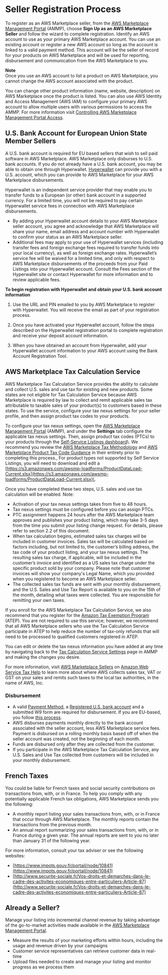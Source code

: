 # Seller Registration Process<a name="seller-registration-process"></a>

 To register as an AWS Marketplace seller, from the [AWS Marketplace Management Portal](https://aws.amazon.com/marketplace/management/tour/) \(AMMP\), choose **Sign Up as an AWS Marketplace Seller** and follow the wizard to complete registration\. Identify an AWS account to use as your primary AWS Marketplace account\. You can use an existing account or register a new AWS account so long as the account is linked to a valid payment method\. This account will be the seller of record for your products on AWS Marketplace and will be used for reporting, disbursement and communication from the AWS Marketplace to you\. 

**Note**  
 Once you use an AWS account to list a product on AWS Marketplace, you cannot change the AWS account associated with the product\. 

 You can change other product information \(name, website, description\) on AWS Marketplace once the product is listed\. You can also use AWS Identity and Access Management \(AWS IAM\) to configure your primary AWS account to allow multiple users with various permissions to access the AMMP\. For more information visit [Controlling AWS Marketplace Management Portal Access](marketplace-management-portal-user-access.md)\. 

## U\.S\. Bank Account for European Union State Member Sellers<a name="us-bank-account-for-eu-sellers"></a>

 A U\.S\. bank account is required for EU based sellers that wish to sell paid software in AWS Marketplace\. AWS Marketplace only disburses to U\.S\. bank accounts\. If you do not already have a U\.S\. bank account, you may be able to obtain one through Hyperwallet\. [Hyperwallet](https://wssellers.hyperwallet.com/) can provide you with a U\.S\. account, which you can provide to AWS Marketplace for your AWS Marketplace disbursements\. 

 Hyperwallet is an independent service provider that may enable you to transfer funds to a European \(or other\) bank account in a supported currency\. For a limited time, you will not be required to pay certain Hyperwallet service fees in connection with AWS Marketplace disbursements\. 
+  By adding your Hyperwallet account details to your AWS Marketplace seller account, you agree and acknowledge that AWS Marketplace will share your name, email address and account number with Hyperwallet to confirm your status as an AWS Marketplace seller\. 
+  Additional fees may apply to your use of Hyperwallet services \(including transfer fees and foreign exchange fees required to transfer funds into your local currency\), as well as foreign exchange rates\. Hyperwallet’s service fee will be waived for a limited time, and only with respect to AWS Marketplace disbursements of the proceeds from your Paid Listings into your Hyperwallet account\. Consult the Fees section of the Hyperwallet site or contact Hyperwallet for more information and to review applicable fees\. 

**To begin registration with Hyperwallet and obtain your U\.S\. bank account information**

1.  Use the URL and PIN emailed to you by AWS Marketplace to register with Hyperwallet\. You will receive the email as part of your registration process\. 

1.  Once you have activated your Hyperwallet account, follow the steps described on the Hyperwallet registration portal to complete registration and receive your deposit account information\. 

1.  When you have obtained an account from Hyperwallet, add your Hyperwallet account information to your AWS account using the Bank Account Registration Tool\. 

## AWS Marketplace Tax Calculation Service<a name="tax-calculation-service"></a>

 AWS Marketplace Tax Calculation Service provides the ability to calculate and collect U\.S\. sales and use tax for existing and new products\. Some states are not eligible for Tax Calculation Service because AWS Marketplace is required by law to collect and remit applicable sales tax attributable to taxable sales of your product\(s\) to customers based in these states\. To use the service, configure your tax nexus settings for your seller profile, and then assign product tax codes to your products\. 

 To configure your tax nexus settings, open the [AWS Marketplace Management Portal](https://aws.amazon.com/marketplace/management/settings) \(AMMP\), and under the **Settings** tab configure the applicable tax nexus settings\. Then, assign product tax codes \(PTCs\) to your products through the [Self\-Service Listings dashboard](https://aws.amazon.com/marketplace/management/products/?)\. We recommend you review the [AWS Marketplace Tax Methodology](https://s3.amazonaws.com/aws-mp-seller-tax-terms/AWS_Marketplace_Tax_Methodology_Doc.pdf) and [AWS Marketplace Product Tax Code Guidance](https://s3.amazonaws.com/aws-mp-seller-tax-terms/Product_Tax_Codes_for_US_Sales_Tax.pdf) in their entirety prior to completing this process\., For product types not supported by Self Service Listings, you will need to download and edit a [https://s3.amazonaws.com/awsmp-loadforms/ProductDataLoad-Current.xlsx](https://s3.amazonaws.com/awsmp-loadforms/ProductDataLoad-Current.xlsx)\. 

 Once you have completed these two steps, U\.S\. sales and use tax calculation will be enabled\. Note: 
+  Activation of your tax nexus settings takes from five to 48 hours\. 
+  Tax nexus settings must be configured before you can assign PTCs\. 
+  PTC assignment happens 24 hours after the AWS Marketplace team approves and publishes your product listing, which may take 3\-5 days from the time you submit your listing change request\. For details, please refer to section 2\.2 of this document\. 
+  When tax calculation begins, estimated sales tax charges will be included in customer invoices\. Sales tax will be calculated based on factors including, but not limited to, the customer’s billing address, the tax code of your product listing, and your tax nexus settings\. The resulting sales tax charge, if applicable, will be included in the customer’s invoice and identified as a US sales tax charge under the specific product sold by your company\. Please note that customer invoices will show your company's Legal Name, which you provided when you registered to become an AWS Marketplace seller\. 
+  The collected sales tax funds are sent with your monthly disbursement, and the U\.S\. Sales and Use Tax Report is available to you on the 15th of the month, detailing what taxes were collected\. You are responsible for remitting your own taxes\. 

 If you enroll for the AWS Marketplace Tax Calculation Service, we also recommend that you register for the [Amazon Tax Exemption Program](https://aws.amazon.com/marketplace/management/settings) \(ATEP\)\. You are not required to use this service; however, we recommend that all AWS Marketplace sellers who use the Tax Calculation Service participate in ATEP to help reduce the number of tax\-only refunds that will need to be processed to qualified customers registered in ATEP\. 

 You can edit or delete the tax nexus information you have added at any time by navigating back to the [Tax Calculation Service Settings](https://aws.amazon.com/marketplace/management/settings) page in AMMP and making the changes you desire\. 

 For more information, visit [AWS Marketplace Sellers](https://aws.amazon.com/tax-help/marketplace/) on [Amazon Web Service Tax Help](https://aws.amazon.com/tax-help/) to learn more about where AWS collects sales tax, VAT or GST on your sales and remits such taxes to the local tax authorities, in the name of AWS, Inc\. 

### Disbursement<a name="disbursement"></a>
+  A valid [Payment Method](https://portal.aws.amazon.com/gp/aws/developer/account?ie=UTF8&action=payment-method), a [Registered U\.S\. bank account](https://aws.amazon.com/marketplace/management/seller-settings/account/bank) and a submitted W9 form are required for disbursement\. If you are EU\-based, you follow [this process](https://portal.aws.amazon.com/ec2/ri/seller_registration)\. 
+  AWS disburses payments monthly directly to the bank account associated with the seller account, less AWS Marketplace service fees\. Payment is disbursed on a rolling monthly basis based off of when the seller account was created, not the beginning of each month\. 
+  Funds are disbursed only after they are collected from the customer\. 
+  If you participate in the AWS Marketplace Tax Calculation Service, any U\.S\. Sales and Use Tax collected from customers will be included in your monthly disbursement\. 

## French Taxes<a name="french-taxes"></a>

You could be liable for French taxes and social security contributions on transactions from, with, or in France\. To help you comply with any potentially applicable French tax obligations, AWS Marketplace sends you the following:
+ A monthly report listing your sales transactions from, with, or in France that occur through AWS Marketplace\. The monthly reports contain the transactions from the previous month\.
+ An annual report summarizing your sales transactions from, with, or in France during a given year\. The annual reports are sent to you no later than January 31 of the following year\.

For more information, consult your tax adviser or see the following websites:
+ [https://www.impots.gouv.fr/portail/node/10841](https://www.impots.gouv.fr/portail/node/10841)
+ [http://www.securite-sociale.fr/Vos-droits-et-demarches-dans-le-cadre-des-activites-economiques-entre-particuliers-Article-87](http://www.securite-sociale.fr/Vos-droits-et-demarches-dans-le-cadre-des-activites-economiques-entre-particuliers-Article-87)

## Already a Seller?<a name="already-a-seller"></a>

 Manage your listing into incremental channel revenue by taking advantage of the go\-to\-market activities made available in the [AWS Marketplace Management Portal](https://aws.amazon.com/marketplace/management/tour)\. 
+  Measure the results of your marketing efforts within hours, including the usage and revenue driven by your campaigns 
+  Customer service representatives can retrieve customer data in real\-time 
+  Upload files needed to create and manage your listing and monitor progress as we process them 
